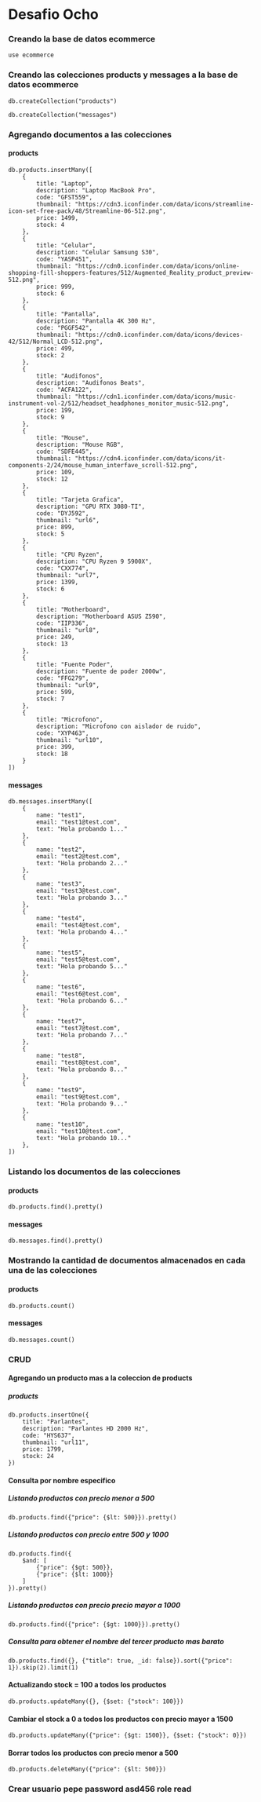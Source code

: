 # Desafio Ocho
### Creando la base de datos ecommerce
```
use ecommerce
```
### Creando las colecciones products y messages a la base de datos ecommerce
```
db.createCollection("products")
```
```
db.createCollection("messages")
```
### Agregando documentos a las colecciones
#### products
```
db.products.insertMany([
    {
        title: "Laptop",
        description: "Laptop MacBook Pro",
        code: "GFST559",
        thumbnail: "https://cdn3.iconfinder.com/data/icons/streamline-icon-set-free-pack/48/Streamline-06-512.png",
        price: 1499,
        stock: 4
    },
    {
        title: "Celular",
        description: "Celular Samsung S30",
        code: "YASP451",
        thumbnail: "https://cdn0.iconfinder.com/data/icons/online-shopping-fill-shoppers-features/512/Augmented_Reality_product_preview-512.png",
        price: 999,
        stock: 6
    },
    {
        title: "Pantalla",
        description: "Pantalla 4K 300 Hz",
        code: "PGGF542",
        thumbnail: "https://cdn0.iconfinder.com/data/icons/devices-42/512/Normal_LCD-512.png",
        price: 499,
        stock: 2
    },
    {
        title: "Audifonos",
        description: "Audifonos Beats",
        code: "ACFA122",
        thumbnail: "https://cdn1.iconfinder.com/data/icons/music-instrument-vol-2/512/headset_headphones_monitor_music-512.png",
        price: 199,
        stock: 9
    },
    {
        title: "Mouse",
        description: "Mouse RGB",
        code: "SDFE445",
        thumbnail: "https://cdn4.iconfinder.com/data/icons/it-components-2/24/mouse_human_interfave_scroll-512.png",
        price: 109,
        stock: 12
    },
    {
        title: "Tarjeta Grafica",
        description: "GPU RTX 3080-TI",
        code: "DYJ592",
        thumbnail: "url6",
        price: 899,
        stock: 5
    },
    {
        title: "CPU Ryzen",
        description: "CPU Ryzen 9 5900X",
        code: "CXX774",
        thumbnail: "url7",
        price: 1399,
        stock: 6
    },
    {
        title: "Motherboard",
        description: "Motherboard ASUS Z590",
        code: "IIP336",
        thumbnail: "url8",
        price: 249,
        stock: 13
    },
    {
        title: "Fuente Poder",
        description: "Fuente de poder 2000w",
        code: "FFG279",
        thumbnail: "url9",
        price: 599,
        stock: 7
    },
    {
        title: "Microfono",
        description: "Microfono con aislador de ruido",
        code: "XYP463",
        thumbnail: "url10",
        price: 399,
        stock: 18
    }
])
```
#### messages
```
db.messages.insertMany([
    {
        name: "test1",
        email: "test1@test.com",
        text: "Hola probando 1..."
    },
    {
        name: "test2",
        email: "test2@test.com",
        text: "Hola probando 2..."
    },
    {
        name: "test3",
        email: "test3@test.com",
        text: "Hola probando 3..."
    },
    {
        name: "test4",
        email: "test4@test.com",
        text: "Hola probando 4..."
    },
    {
        name: "test5",
        email: "test5@test.com",
        text: "Hola probando 5..."
    },
    {
        name: "test6",
        email: "test6@test.com",
        text: "Hola probando 6..."
    },
    {
        name: "test7",
        email: "test7@test.com",
        text: "Hola probando 7..."
    },
    {
        name: "test8",
        email: "test8@test.com",
        text: "Hola probando 8..."
    },
    {
        name: "test9",
        email: "test9@test.com",
        text: "Hola probando 9..."
    },
    {
        name: "test10",
        email: "test10@test.com",
        text: "Hola probando 10..."
    },
])
```
### Listando los documentos de las colecciones
#### products
```
db.products.find().pretty()
```
#### messages
```
db.messages.find().pretty()
```
### Mostrando la cantidad de documentos almacenados en cada una de las colecciones
#### products
```
db.products.count()
```
#### messages
```
db.messages.count()
```
### CRUD
#### Agregando un producto mas a la coleccion de products
##### products
```
db.products.insertOne({
    title: "Parlantes",
    description: "Parlantes HD 2000 Hz",
    code: "HYS637",
    thumbnail: "url11",
    price: 1799,
    stock: 24
})
```
#### Consulta por nombre especifico
##### Listando productos con precio menor a 500
```
db.products.find({"price": {$lt: 500}}).pretty()
```
##### Listando productos con precio entre 500 y 1000
```
db.products.find({
    $and: [
        {"price": {$gt: 500}},
        {"price": {$lt: 1000}}
    ]
}).pretty()
```
##### Listando productos con precio precio mayor a 1000
```
db.products.find({"price": {$gt: 1000}}).pretty()
```
##### Consulta para obtener el nombre del tercer producto mas barato
```
db.products.find({}, {"title": true, _id: false}).sort({"price": 1}).skip(2).limit(1)
``` 
#### Actualizando stock = 100 a todos los productos
```
db.products.updateMany({}, {$set: {"stock": 100}})
```
#### Cambiar el stock a 0 a todos los productos con precio mayor a 1500
```
db.products.updateMany({"price": {$gt: 1500}}, {$set: {"stock": 0}})
```
#### Borrar todos los productos con precio menor a 500
```
db.products.deleteMany({"price": {$lt: 500}})
```
### Crear usuario pepe password asd456 role read
```
```
